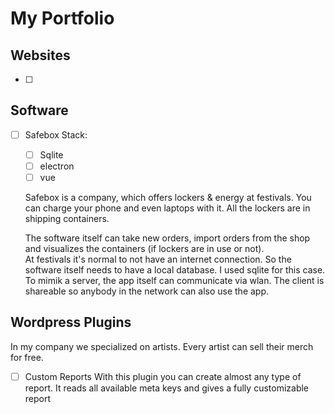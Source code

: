 # My Portfolio


## Websites
- [ ] 

## Software
- [ ] Safebox
    Stack: 
    - [ ] Sqlite
    - [ ] electron
    - [ ] vue

    Safebox is a company, which offers lockers & energy at festivals. You can charge your phone and even laptops with it. All the lockers are in shipping containers.

    The software itself can take new orders, import orders from the shop and visualizes the containers (if lockers are in use or not).  
    At festivals it's normal to not have an internet connection. So the software itself needs to have a local database. I used sqlite for this case. 
    To mimik a server, the app itself can communicate via wlan. The client is shareable so anybody in the network can also use the app.

## Wordpress Plugins
In my company we specialized on artists. Every artist can sell their merch for free. 
- [ ] Custom Reports
    With this plugin you can create almost any type of report. 
    It reads all available meta keys and gives a fully customizable report